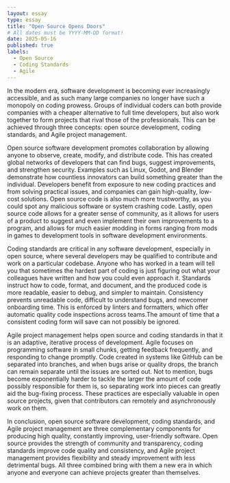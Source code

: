 ```yaml
---
layout: essay
type: essay
title: "Open Source Opens Doors"
# All dates must be YYYY-MM-DD format!
date: 2025-05-16
published: true
labels:
  - Open Source
  - Coding Standards
  - Agile
---
```


  
  In the modern era, software development is becoming ever increasingly accessible, and as such many large companies no longer have such a monopoly on coding prowess. Groups of individual coders can both provide companies with a cheaper alternative to full time developers, but also work together to form projects that rival those of the professionals. This can be achieved through three concepts: open source development, coding standards, and Agile project management.


  Open source software development promotes collaboration by allowing anyone to observe, create, modify, and distribute code. This has created global networks of developers that can find bugs, suggest improvements, and strengthen security. Examples such as Linux, Godot, and Blender demonstrate how countless innovators can build something greater than the individual. Developers benefit from exposure to new coding practices and from solving practical issues, and companies can gain high-quality, low-cost solutions. Open source code is also much more trustworthy, as you could spot any malicious software or system crashing code. Lastly, open source code allows for a greater sense of community, as it allows for users of a product to suggest and even implement their own improvements to a program, and allows for much easier modding in forms ranging from mods in games to development tools in software development environments.


  Coding standards are critical in any software development, especially in open source, where several developers may be qualified to contribute and work on a particular codebase. Anyone who has worked in a team will tell you that sometimes the hardest part of coding is just figuring out what your colleagues have written and how you could even approach it. Standards instruct how to code, format, and document, and the produced code is more readable, easier to debug, and simpler to maintain. Consistency prevents unreadable code, difficult to understand bugs, and newcomer onboarding time. This is enforced by linters and formatters, which offer automatic quality code inspections across teams.The amount of time that a consistent coding form will save can not possibly be ignored.


  Agile project management helps open source and coding standards in that it is an adaptive, iterative process of development. Agile focuses on programming software in small chunks, getting feedback frequently, and responding to change promptly. Code created in systems like GitHub can be separated into branches, and when bugs arise or quality drops, the branch can remain separate until the issues are sorted out. Not to mention, bugs become exponentially harder to tackle the larger the amount of code possibly responsible for them is, so separating work into pieces can greatly aid the bug-fixing process. These practices are especially valuable in open source projects, given that contributors can remotely and asynchronously work on them.


  In conclusion, open source software development, coding standards, and Agile project management are three complementary components for producing high quality, constantly improving, user-friendly software. Open source provides the strength of community and transparency, coding standards improve code quality and consistency, and Agile project management provides flexibility and steady improvement with less detrimental bugs. All three combined bring with them a new era in which anyone and everyone can achieve projects greater than themselves.
